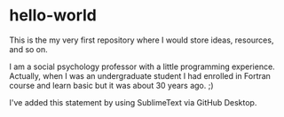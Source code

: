 # hello-world
This is the my very first repository where I would store ideas, resources, and so on.

I am a social psychology professor with a little programming experience. Actually, when I was an undergraduate student I had enrolled in Fortran course and learn basic but it was about 30 years ago. ;)

I've added this statement by using SublimeText via GitHub Desktop.
